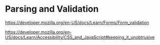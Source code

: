 # Parsing and Validation

https://developer.mozilla.org/en-US/docs/Learn/Forms/Form_validation

https://developer.mozilla.org/en-US/docs/Learn/Accessibility/CSS_and_JavaScript#keeping_it_unobtrusive
